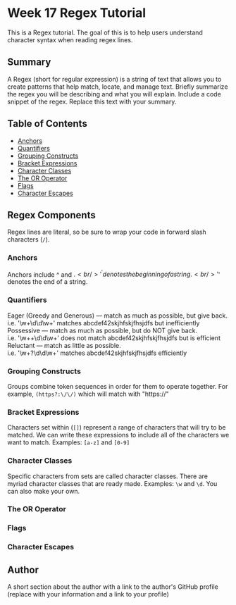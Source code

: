 # Week 17 Regex Tutorial

This is a Regex tutorial. The goal of this is to help users understand character syntax when reading regex lines.

## Summary

A Regex (short for regular expression) is a string of text that allows you to create patterns that help match, locate, and manage text.
Briefly summarize the regex you will be describing and what you will explain. Include a code snippet of the regex. Replace this text with your summary.

## Table of Contents

- [Anchors](#anchors)
- [Quantifiers](#quantifiers)
- [Grouping Constructs](#grouping-constructs)
- [Bracket Expressions](#bracket-expressions)
- [Character Classes](#character-classes)
- [The OR Operator](#the-or-operator)
- [Flags](#flags)
- [Character Escapes](#character-escapes)

## Regex Components
Regex lines are literal, so be sure to wrap your code in forward slash characters (`/`). 

### Anchors
Anchors include ^ and $. <br/> 
'^' denotes the beginning of a string. <br/>
'$' denotes the end of a string. <br/>

### Quantifiers
Eager (Greedy and Generous) — match as much as possible, but give back. <br/>
i.e. '\w+\d\d\w+'  matches abcdef42skjhfskjfhsjdfs but inefficiently <br/>
Possessive — match as much as possible, but do NOT give back. <br/>
i.e. '\w++\d\d\w+'  does not match abcdef42skjhfskjfhsjdfs but is efficient<br/>
Reluctant — match as little as possible. <br/>
i.e. '\w+?\d\d\w+'  matches abcdef42skjhfskjfhsjdfs efficiently <br/>

### Grouping Constructs
Groups combine token sequences in order for them to operate together. For example, `(https?:\/\/)` which will match with "https://"
<br/>

### Bracket Expressions
Characters set within (`[]`) represent a range of characters that will try to be matched. We can write these expressions to include all of the characters we want to match. Examples: `[a-z]` and `[0-9]`
<br/>

### Character Classes
Specific characters from sets are called character classes. There are myriad character classes that are ready made. Examples: `\w` and `\d`. You can also make your own. <br/>

### The OR Operator

### Flags

### Character Escapes

## Author

A short section about the author with a link to the author's GitHub profile (replace with your information and a link to your profile)
